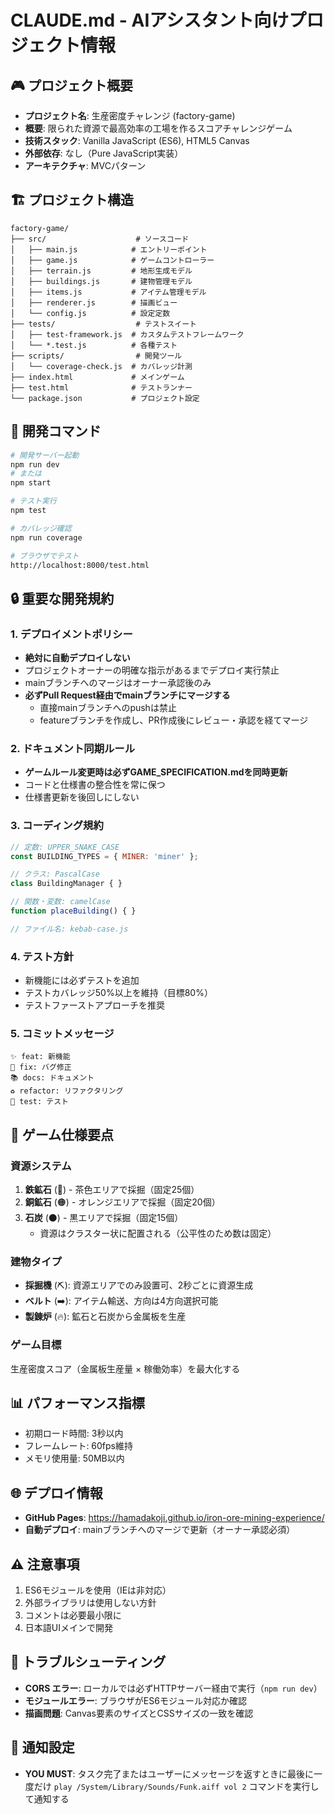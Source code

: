 # CLAUDE.md - AIアシスタント向けプロジェクト情報

## 🎮 プロジェクト概要
- **プロジェクト名**: 生産密度チャレンジ (factory-game)
- **概要**: 限られた資源で最高効率の工場を作るスコアチャレンジゲーム
- **技術スタック**: Vanilla JavaScript (ES6), HTML5 Canvas
- **外部依存**: なし（Pure JavaScript実装）
- **アーキテクチャ**: MVCパターン

## 🏗️ プロジェクト構造
```
factory-game/
├── src/                    # ソースコード
│   ├── main.js            # エントリーポイント
│   ├── game.js            # ゲームコントローラー
│   ├── terrain.js         # 地形生成モデル
│   ├── buildings.js       # 建物管理モデル
│   ├── items.js           # アイテム管理モデル
│   ├── renderer.js        # 描画ビュー
│   └── config.js          # 設定定数
├── tests/                  # テストスイート
│   ├── test-framework.js  # カスタムテストフレームワーク
│   └── *.test.js          # 各種テスト
├── scripts/                # 開発ツール
│   └── coverage-check.js  # カバレッジ計測
├── index.html             # メインゲーム
├── test.html              # テストランナー
└── package.json           # プロジェクト設定
```

## 🚀 開発コマンド
```bash
# 開発サーバー起動
npm run dev
# または
npm start

# テスト実行
npm test

# カバレッジ確認
npm run coverage

# ブラウザでテスト
http://localhost:8000/test.html
```

## 🔒 重要な開発規約

### 1. デプロイメントポリシー
- **絶対に自動デプロイしない**
- プロジェクトオーナーの明確な指示があるまでデプロイ実行禁止
- mainブランチへのマージはオーナー承認後のみ
- **必ずPull Request経由でmainブランチにマージする**
  - 直接mainブランチへのpushは禁止
  - featureブランチを作成し、PR作成後にレビュー・承認を経てマージ

### 2. ドキュメント同期ルール
- **ゲームルール変更時は必ずGAME_SPECIFICATION.mdを同時更新**
- コードと仕様書の整合性を常に保つ
- 仕様書更新を後回しにしない

### 3. コーディング規約
```javascript
// 定数: UPPER_SNAKE_CASE
const BUILDING_TYPES = { MINER: 'miner' };

// クラス: PascalCase
class BuildingManager { }

// 関数・変数: camelCase
function placeBuilding() { }

// ファイル名: kebab-case.js
```

### 4. テスト方針
- 新機能には必ずテストを追加
- テストカバレッジ50%以上を維持（目標80%）
- テストファーストアプローチを推奨

### 5. コミットメッセージ
```
✨ feat: 新機能
🐛 fix: バグ修正
📚 docs: ドキュメント
♻️ refactor: リファクタリング
🧪 test: テスト
```

## 🎯 ゲーム仕様要点

### 資源システム
1. **鉄鉱石** (🔩) - 茶色エリアで採掘（固定25個）
2. **銅鉱石** (🟠) - オレンジエリアで採掘（固定20個）
3. **石炭** (⚫) - 黒エリアで採掘（固定15個）
   - 資源はクラスター状に配置される（公平性のため数は固定）

### 建物タイプ
- **採掘機** (⛏️): 資源エリアでのみ設置可、2秒ごとに資源生成
- **ベルト** (➡️): アイテム輸送、方向は4方向選択可能
- **製錬炉** (🔥): 鉱石と石炭から金属板を生産

### ゲーム目標
生産密度スコア（金属板生産量 × 稼働効率）を最大化する

## 📊 パフォーマンス指標
- 初期ロード時間: 3秒以内
- フレームレート: 60fps維持
- メモリ使用量: 50MB以内

## 🌐 デプロイ情報
- **GitHub Pages**: https://hamadakoji.github.io/iron-ore-mining-experience/
- **自動デプロイ**: mainブランチへのマージで更新（オーナー承認必須）

## ⚠️ 注意事項
1. ES6モジュールを使用（IEは非対応）
2. 外部ライブラリは使用しない方針
3. コメントは必要最小限に
4. 日本語UIメインで開発

## 🔧 トラブルシューティング
- **CORS エラー**: ローカルでは必ずHTTPサーバー経由で実行（`npm run dev`）
- **モジュールエラー**: ブラウザがES6モジュール対応か確認
- **描画問題**: Canvas要素のサイズとCSSサイズの一致を確認

## 🔔 通知設定
- **YOU MUST**: タスク完了またはユーザーにメッセージを返すときに最後に一度だけ `play /System/Library/Sounds/Funk.aiff vol 2` コマンドを実行して通知する